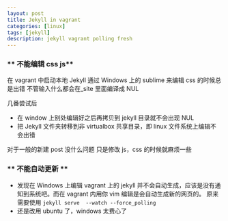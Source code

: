 ```yaml
---
layout: post
title: Jekyll in vagrant
categories: [linux]
tags: [jekyll]
description: jekyll vagrant polling fresh
---
```




### ** 不能编辑 css js**

在 vagrant 中启动本地 Jekyll
通过 Windows 上的 sublime 来编辑 css 的时候总是出错
不管输入什么都会在_site 里面编译成 NUL

几番尝试后

- 在 window 上别处编辑好之后再拷贝到 jekyll 目录就不会出现 NUL
- 把 Jekyll 文件夹转移到非 virtualbox 共享目录，即 linux 文件系统上编辑不会出错

对于一般的新建 post 没什么问题
只是修改 js，css 的时候就麻烦一些

### ** 不能自动更新 **
- 发现在 Windows 上编辑 vagrant 上的 jekyll 并不会自动生成，应该是没有通知到系统吧。而在 vagrant 内用你 vim 编辑是会自动生成新的网页的。
原来需要使用 `jekyll serve  --watch --force_polling`
- 还是改用 ubuntu 了，windows 太费心了

